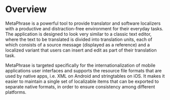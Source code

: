 # Overview

MetaPhrase is a powerful tool to provide translator and software localizers with a productive and distraction-free environment for their everyday tasks. The application is designed to look very similar to a classic text editor, where the text to be translated is divided into translation units, each of which consists of a source message (displayed as a reference) and a localized variant that users can insert and edit as part of their translation task.

MetaPhrase is targeted specifically for the internationalization of mobile applications user interfaces and supports the resource file formats that are used by native apps, i.e. XML on Android and stringtables on iOS. It makes it easier to maintain a single set of localizable items that can be exported to separate native formats, in order to ensure consistency among different platforms.
